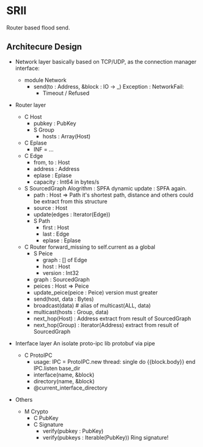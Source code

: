 SRII
===

Router based flood send.

## Architecure Design

- Network layer
    basically based on TCP/UDP, as the connection manager
    interface:
    - module Network
        - send(to : Address, &block : IO -> _)
            Exception : NetworkFail:
            - Timeout / Refused
- Router layer
    - C Host
        - pubkey : PubKey
        - S Group
            - hosts : Array(Host)
    - C Eplase
        - INF = ...
    - C Edge
        - from, to : Host
        - address : Address
        - eplase : Eplase
        - capacity : Int64 in bytes/s
    - S SourcedGraph
        Alogrithm : SPFA
        dynamic update : SPFA again.
        - path : Host => Path
            it's shortest path, distance and others could be extract from this structure
        - source : Host
        - update(edges : Iterator(Edge))
        - S Path
            - first : Host
            - last : Edge
            - eplase : Eplase
    - C Router
        forward_missing to self.current as a global
        - S Peice
            - graph : [] of Edge
            - host : Host
            - version : Int32
        - graph : SourcedGraph
        - peices : Host => Peice
        - update_peice(peice : Peice)
            version must greater
        - send(host, data : Bytes)
        - broadcast(data) # alias of multicast(ALL, data)
        - multicast(hosts : Group, data)
        - next_hop(Host) : Address
            extract from result of SourcedGraph
        - next_hop(Group) : Iterator(Address)
            extract from result of SourcedGraph

- Interface layer
    An isolate proto-ipc lib
    protobuf via pipe
    - C ProtoIPC
        - usage:
            IPC = ProtoIPC.new thread: single do
                {{block.body}}
            end
            IPC.listen base_dir
        - interface(name, &block)
        - directory(name, &block)
        - @current_interface_directory

- Others
    - M Crypto
        - C PubKey
        - C Signature
            - verify(pubkey : PubKey)
            - verify(pubkeys : Iterable(PubKey))
                Ring signature!

